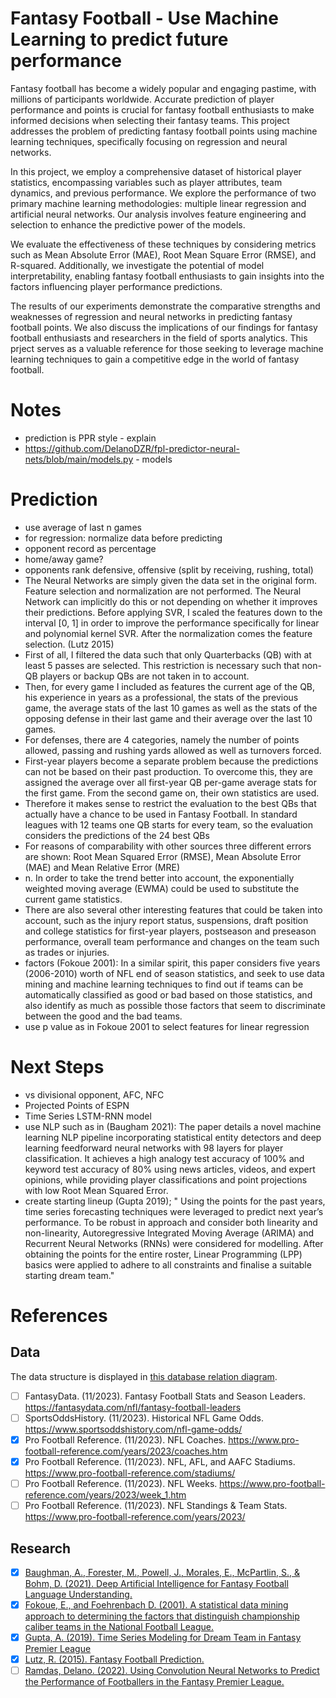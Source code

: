 # Fantasy Football - Use Machine Learning to predict future performance 

Fantasy football has become a widely popular and engaging pastime, with millions of participants worldwide. Accurate prediction of player performance and points is crucial for fantasy football enthusiasts to make informed decisions when selecting their fantasy teams. This project addresses the problem of predicting fantasy football points using machine learning techniques, specifically focusing on regression and neural networks.

In this project, we employ a comprehensive dataset of historical player statistics, encompassing variables such as player attributes, team dynamics, and previous performance. We explore the performance of two primary machine learning methodologies: multiple linear regression and artificial neural networks. Our analysis involves feature engineering and selection to enhance the predictive power of the models.

We evaluate the effectiveness of these techniques by considering metrics such as Mean Absolute Error (MAE), Root Mean Square Error (RMSE), and R-squared. Additionally, we investigate the potential of model interpretability, enabling fantasy football enthusiasts to gain insights into the factors influencing player performance predictions.

The results of our experiments demonstrate the comparative strengths and weaknesses of regression and neural networks in predicting fantasy football points. We also discuss the implications of our findings for fantasy football enthusiasts and researchers in the field of sports analytics. This prject serves as a valuable reference for those seeking to leverage machine learning techniques to gain a competitive edge in the world of fantasy football.

# Notes
- prediction is PPR style - explain
- https://github.com/DelanoDZR/fpl-predictor-neural-nets/blob/main/models.py - models

# Prediction
- use average of last n games
- for regression: normalize data before predicting
- opponent record as percentage
- home/away game?
- opponents rank defensive, offensive (split by receiving, rushing, total)
- The Neural Networks are simply given the data set in the original form. Feature selection and
normalization are not performed. The Neural Network can implicitly do this or not depending on
whether it improves their predictions. Before applying SVR, I scaled the features down to the interval [0, 1] in order to improve the performance specifically for linear and polynomial kernel SVR.
After the normalization comes the feature selection. (Lutz 2015)
- First of all, I filtered the data such that only Quarterbacks
(QB) with at least 5 passes are selected. This restriction is necessary such that non-QB players or
backup QBs are not taken in to account.
- Then, for every game I included as features the current
age of the QB, his experience in years as a professional, the stats of the previous game, the average
stats of the last 10 games as well as the stats of the opposing defense in their last game and their
average over the last 10 games.
- For
defenses, there are 4 categories, namely the number of points allowed, passing and rushing yards
allowed as well as turnovers forced.
- First-year players become a separate
problem because the predictions can not be based on their past production. To overcome this, they
are assigned the average over all first-year QB per-game average stats for the first game. From the
second game on, their own statistics are used.
- Therefore it makes sense to restrict the evaluation to the best QBs that
actually have a chance to be used in Fantasy Football. In standard leagues with 12 teams one QB
starts for every team, so the evaluation considers the predictions of the 24 best QBs 
-  For reasons of comparability with other sources three different errors are shown: Root Mean Squared Error (RMSE),
Mean Absolute Error (MAE) and Mean Relative Error (MRE)
- n. In order to take the trend better into account, the exponentially
weighted moving average (EWMA) could be used to substitute the current game statistics.
- There are also several other interesting features that could be taken into account, such as the injury
report status, suspensions, draft position and college statistics for first-year players, postseason and
preseason performance, overall team performance and changes on the team such as trades or injuries.
- factors (Fokoue 2001): In a similar spirit, this paper considers five years (2006-2010) worth of NFL
end of season statistics, and seek to use data mining and machine learning techniques to
find out if teams can be automatically classified as good or bad based on those statistics,
and also identify as much as possible those factors that seem to discriminate between the
good and the bad teams.
- use p value as in Fokoue 2001 to select features for linear regression

# Next Steps
- vs divisional opponent, AFC, NFC
- Projected Points of ESPN
- Time Series LSTM-RNN model
- use NLP such as in (Baugham 2021): The paper details a novel machine learning NLP pipeline incorporating statistical entity detectors and deep learning feedforward neural networks with 98 layers for player classification. It achieves a high analogy test accuracy of 100% and keyword test accuracy of 80% using news articles, videos, and expert opinions, while providing player classifications and point projections with low Root Mean Squared Error.
- create starting lineup (Gupta 2019); "
Using the points for the past years, time series forecasting techniques were leveraged to predict next year’s performance. To
be robust in approach and consider both linearity and non-linearity, Autoregressive Integrated Moving Average (ARIMA) and
Recurrent Neural Networks (RNNs) were considered for modelling. After obtaining the points for the entire roster, Linear
Programming (LPP) basics were applied to adhere to all constraints and finalise a suitable starting dream team."
# References

## Data

The data structure is displayed in [this database relation diagram](https://dbdiagram.io/d/Fantasy-65446f667d8bbd646565521a).

- [ ] FantasyData. (11/2023). Fantasy Football Stats and Season Leaders. https://fantasydata.com/nfl/fantasy-football-leaders
- [ ] SportsOddsHistory. (11/2023). Historical NFL Game Odds. https://www.sportsoddshistory.com/nfl-game-odds/
- [x] Pro Football Reference. (11/2023). NFL Coaches. https://www.pro-football-reference.com/years/2023/coaches.htm
- [x] Pro Football Reference. (11/2023). NFL, AFL, and AAFC Stadiums. https://www.pro-football-reference.com/stadiums/
- [ ] Pro Football Reference. (11/2023). NFL Weeks. https://www.pro-football-reference.com/years/2023/week_1.htm
- [ ] Pro Football Reference. (11/2023). NFL Standings & Team Stats. https://www.pro-football-reference.com/years/2023/

## Research
- [x] [Baughman, A., Forester, M., Powell, J., Morales, E., McPartlin, S., & Bohm, D. (2021). Deep Artificial Intelligence for Fantasy Football Language Understanding.](https://arxiv.org/ftp/arxiv/papers/2111/2111.02874.pdf)
- [x] [Fokoue, E., and Foehrenbach D. (2001). A statistical data mining approach to determining the factors that distinguish championship caliber teams in the National Football League.](https://scholarworks.rit.edu/cgi/viewcontent.cgi?article=2749&context=article)
- [x] [Gupta, A. (2019). Time Series Modeling for Dream Team in Fantasy Premier League](https://arxiv.org/ftp/arxiv/papers/1909/1909.12938.pdf)
- [x] [Lutz, R. (2015). Fantasy Football Prediction.](https://arxiv.org/pdf/1505.06918.pdf)
- [ ] [Ramdas, Delano. (2022). Using Convolution Neural Networks to Predict the Performance of Footballers in the Fantasy Premier League.](https://www.researchgate.net/publication/360009648_Using_Convolution_Neural_Networks_to_Predict_the_Performance_of_Footballers_in_the_Fantasy_Premier_League)
